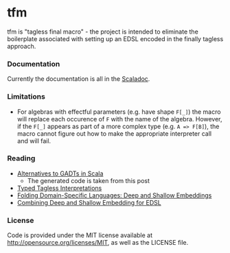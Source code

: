 # tfm
tfm is "tagless final macro" - the project is intended to eliminate the boilerplate
associated with setting up an EDSL encoded in the finally tagless approach.

### Documentation
Currently the documentation is all in the [Scaladoc](core/src/main/scala/tfm/fin.scala).

### Limitations
* For algebras with effectful parameters (e.g. have shape `F[_]`) the macro will replace
  each occurence of `F` with the name of the algebra. However, if the `F[_]` appears as
  part of a more complex type (e.g. `A => F[B]`), the macro cannot figure out how to make
  the appropriate interpreter call and will fail.

### Reading
* [Alternatives to GADTs in Scala](https://pchiusano.github.io/2014-05-20/scala-gadts.html)
  * The generated code is taken from this post
* [Typed Tagless Interpretations](http://okmij.org/ftp/tagless-final/index.html)
* [Folding Domain-Specific Languages: Deep and Shallow Embeddings](https://www.cs.ox.ac.uk/publications/publication7584-abstract.html)
* [Combining Deep and Shallow Embedding for EDSL](http://www.cse.chalmers.se/~emax/documents/svenningsson2013combining.pdf)

### License
Code is provided under the MIT license available at http://opensource.org/licenses/MIT, as well as the
LICENSE file.
